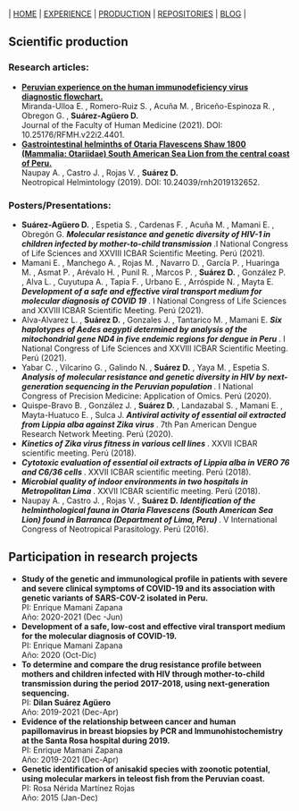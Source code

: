 |   [HOME](README.md)  |  [EXPERIENCE](experience.md)  |  [PRODUCTION](production.md)  |   [REPOSITORIES](repositories.md)  |  [BLOG](blog.md)  | 

<h2> Scientific production </h2>

<h3> Research articles: </h3>

<p>
  <ul>
     <li> <a href = "https://revistas.urp.edu.pe/index.php/RFMH/article/view/4401"><b>Peruvian experience on the human immunodeficiency virus diagnostic flowchart.</b></a><br>
       Miranda-Ulloa E. , Romero-Ruiz S. , Acuña M. , Briceño-Espinoza R. , Obregon G. , <b>Suárez-Agüero D.</b><br>
       Journal of the Faculty of Human Medicine (2021). DOI: 10.25176/RFMH.v22i2.4401.</li>
    <li> <a href = "https://revistas.unfv.edu.pe/NH/article/view/652"><b>Gastrointestinal helminths of Otaria Flavescens Shaw 1800 (Mammalia: Otariidae) South American Sea Lion from the central coast of Peru.</b></a><br>
       Naupay A. , Castro J. , Rojas V. , <b> Suárez D. </b><br>
       Neotropical Helmintology (2019). DOI: 10.24039/rnh2019132652.</li>
  </ul>
</p>

<h3> Posters/Presentations: </h3>

<p>
  <ul>
    <li> <b>Suárez-Agüero D.</b> , Espetia S. , Cardenas F. , Acuña M. , Mamani E. , Obregón G. <b><i> Molecular resistance and genetic diversity of HIV-1 in children infected by mother-to-child transmission </i></b>.I National Congress of Life Sciences and XXVIII ICBAR Scientific Meeting. Perú (2021).</li>  
    <li> Mamani E. , Manchego A. , Rojas M. , Navarro D. , García P. , Huaringa M. , Asmat P. , Arévalo H. , Punil R. , Marcos P. , <b>Suárez D.</b> , González P. , Alva L. , Cuyutupa A. , Tapia F. , Urbano E. , Arróspide N. , Mayta E.<b><i> Development of a safe and effective viral transport medium for molecular diagnosis of COVID 19 </i></b>. I National Congress of Life Sciences and XXVIII ICBAR Scientific Meeting. Perú (2021).</li>
    <li> Alva-Alvarez L. , <b>Suárez D.</b> , Gonzales J. , Tantarico M. , Mamani E. <b><i> Six haplotypes of Aedes aegypti determined by analysis of the mitochondrial gene ND4 in five endemic regions for dengue in Peru </i></b>. I National Congress of Life Sciences and XXVIII ICBAR Scientific Meeting. Perú (2021).</li>
    <li> Yabar C. , Vilcarino G. , Galindo N. , <b>Suárez D.</b> , Yaya M. , Espetia S. <b><i> Analysis of molecular resistance and genetic diversity in HIV by next-generation sequencing in the Peruvian population </i></b>. I National Congress of Precision Medicine: Application of Omics. Perú (2020).</li>
    <li> Quispe-Bravo B. , González J. , <b>Suárez D.</b> , Landazabal S. , Mamani E. , Mayta-Huatuco E. , Sulca J. <b><i> Antiviral activity of essential oil extracted from Lippia alba against Zika virus </i></b>. 7th Pan American Dengue Research Network Meeting. Perú (2020).</li>
    <li> <b><i> Kinetics of Zika virus fitness in various cell lines </i></b>. XXVII ICBAR scientific meeting. Perú (2018).</li>
    <li> <b><i> Cytotoxic evaluation of essential oil extracts of Lippia alba in VERO 76 and C6/36 cells </i></b>. XXVII ICBAR scientific meeting. Perú (2018).</li>
    <li> <b><i> Microbial quality of indoor environments in two hospitals in Metropolitan Lima </i></b>. XXVII ICBAR scientific meeting. Perú (2018).</li>
    <li> Naupay A. , Castro J. , Rojas V. , <b>Suárez D.</b> <b><i> Identification of the helminthological fauna in Otaria Flavescens (South American Sea Lion) found in Barranca (Department of Lima, Peru) </i></b>. V International Congress of Neotropical Parasitology. Perú (2016).</li>
  </ul>
</p>

<h2> Participation in research projects </h2>

<p>
  <ul>
    <li> <b> Study of the genetic and immunological profile in patients with severe and severe clinical symptoms of COVID-19 and its association with genetic variants of SARS-COV-2 isolated in Peru. </b> <br>
       PI: Enrique Mamani Zapana <br>
       Año: 2020-2021 (Dec -Jun) </li>
    <li> <b> Development of a safe, low-cost and effective viral transport medium for the molecular diagnosis of COVID-19. </b> <br>
       PI: Enrique Mamani Zapana <br>
       Año: 2020 (Oct-Dic) </li>
    <li> <b> To determine and compare the drug resistance profile between mothers and children infected with HIV through mother-to-child transmission during the period 2017-2018, using next-generation sequencing. </b> <br>
      PI: <b>Dilan Suárez Agüero</b><br>
      Año: 2019-2021 (Dec-Apr) </li>
    <li> <b> Evidence of the relationship between cancer and human papillomavirus in breast biopsies by PCR and Immunohistochemistry at the Santa Rosa hospital during 2019. </b> <br>
      PI: Enrique Mamani Zapana<br>
      Año: 2019-2021 (Dec-Apr) </li>
    <li> <b> Genetic identification of anisakid species with zoonotic potential, using molecular markers in teleost fish from the Peruvian coast. </b> <br>
       PI: Rosa Nérida Martínez Rojas <br>
       Año: 2015 (Jan-Dec) </li>
  </ul>
</p>
